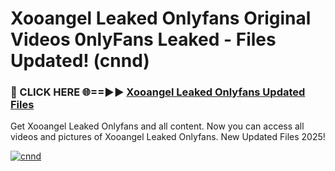 # Xooangel Leaked Onlyfans Original Videos 0nlyFans Leaked - Files Updated! (cnnd)

<h3>🔴 CLICK HERE 🌐==►► <a href="https://tinyurl.com/4seja8ks" rel="nofollow">Xooangel Leaked Onlyfans Updated Files</a></h3>

Get Xooangel Leaked Onlyfans and all content. Now you can access all videos and pictures of Xooangel Leaked Onlyfans. New Updated Files 2025!

[![cnnd](https://i.imgur.com/EWjZXRe.gif)](https://tinyurl.com/4seja8ks)
